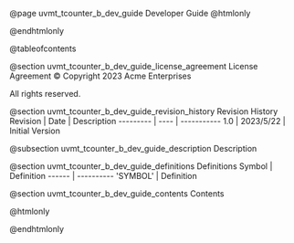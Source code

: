@page uvmt_tcounter_b_dev_guide Developer Guide
@htmlonly
<div class="autonumbering">
@endhtmlonly


@tableofcontents


@section uvmt_tcounter_b_dev_guide_license_agreement License Agreement
© Copyright 2023 Acme Enterprises

All rights reserved.


@section uvmt_tcounter_b_dev_guide_revision_history Revision History
Revision  | Date | Description
--------- | ---- | -----------
1.0 | 2023/5/22 | Initial Version

@subsection uvmt_tcounter_b_dev_guide_description Description


@section uvmt_tcounter_b_dev_guide_definitions Definitions
Symbol | Definition
------ | ----------
 'SYMBOL' | Definition


@section uvmt_tcounter_b_dev_guide_contents Contents


@htmlonly
</div>
@endhtmlonly